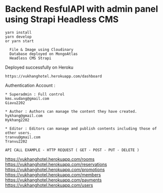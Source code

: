# Backend ResfulAPI with admin panel using Strapi Headless CMS
```
yarn install
yarn develop
or yarn start
```

```
  File & Image using Cloudinary
  Database deployed on MongoAtlas
  Headless CMS Strapi
```

Deployed successfully on Heroku 
```
https://vukhanghotel.herokuapp.com/dashboard
```

Authentication Account : 
```
* Superadmin : Full control
kms.vudang@gmail.com 
Giavu2202

* Author : Authors can manage the content they have created.
hykhang@gmail.com
Hykhang2202

* Editor : Editors can manage and publish contents including those of other users.
tranvu@gmail.com
Tranvu2202

API CALL EXAMPLE - HTTP REQUEST ( GET - POST - PUT - DELETE )
```
https://vukhanghotel.herokuapp.com/rooms <br>
https://vukhanghotel.herokuapp.com/reservations <br>
https://vukhanghotel.herokuapp.com/promotions <br>
https://vukhanghotel.herokuapp.com/members <br>
https://vukhanghotel.herokuapp.com/payments <br>
https://vukhanghotel.herokuapp.com/users <br>
```
